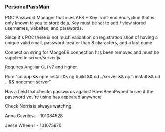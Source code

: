 ### PersonalPassMan

POC Password Manager that uses AES + Key front-end encryption that is only known to you to store data. Key must be set to add / view stored usernames, websites, and passwords.

Since it's POC there is not much validation on registration short of having a unique valid email, password greater than 8 characters, and a first name.

Connection string for MongoDB connection has been removed and must be supplied in server/server.js

Requires Angular CLI v7 and higher.

Run: "cd app && npm install && ng build && cd ../server && npm install && cd .. && nodemon server"

Has a field that checks passwords against HaveIBeenPwned to see if the password you're using has appeared anywhere.

Chuck Norris is always watching.

Anna Gavrilova - 101084528

Jesse Wheeler - 101075970
